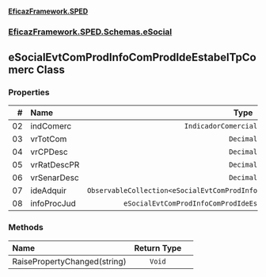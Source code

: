 #### [EficazFramework.SPED](EficazFrameworkSPED.md 'EficazFramework SPED')
### [EficazFramework.SPED.Schemas.eSocial](EficazFramework.SPED.Schemas.eSocial.md 'EficazFramework.SPED.Schemas.eSocial')

## eSocialEvtComProdInfoComProdIdeEstabelTpComerc Class
### Properties

| # | Name | Type | |
| ---: | :--- | :---: | :--- |
| 02 | indComerc | `IndicadorComercializacaoS1260` |  |
| 03 | vrTotCom | `Decimal` |  |
| 04 | vrCPDesc | `Decimal` |  |
| 05 | vrRatDescPR | `Decimal` |  |
| 06 | vrSenarDesc | `Decimal` |  |
| 07 | ideAdquir | `ObservableCollection<eSocialEvtComProdInfoComProdIdeEstabelTpComercIdeAdquir>` |  |
| 08 | infoProcJud | `eSocialEvtComProdInfoComProdIdeEstabelTpComercInfoProcJud[]` |  |
### Methods

| Name | Return Type | |
| :--- | :---: | :--- |
| RaisePropertyChanged(string) | `Void` |  |
